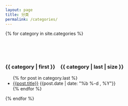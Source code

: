 ```yaml
---
layout: page
title: 分类
permalink: /categories/
---
```

<div class="catalist">
   {% for category in site.categories %}
   <h3 id="{{ category | first }}-ref" style="padding-top:64px;">{{ category | first }}<span class="cata-num" style="margin-left:1rem;">{{ category | last | size }}</span></h3>
    <ul class="catabrick">
    {% for post in category.last %}
        <li>
            <a class="catatitle" href="{{ post.url | prepend: site.baseurl }}">{{post.title}}</a>
            <span class="catainfo grey-text light right">{{post.date | date: "%b %-d , %Y"}}</span>
        </li>
        <div class="divider"></div>
    {% endfor %}
    </ul>
    {% endfor %}
</div>
